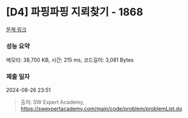 # [D4] 파핑파핑 지뢰찾기 - 1868 

[문제 링크](https://swexpertacademy.com/main/code/problem/problemDetail.do?contestProbId=AV5LwsHaD1MDFAXc) 

### 성능 요약

메모리: 38,700 KB, 시간: 215 ms, 코드길이: 3,081 Bytes

### 제출 일자

2024-08-26 23:51



> 출처: SW Expert Academy, https://swexpertacademy.com/main/code/problem/problemList.do